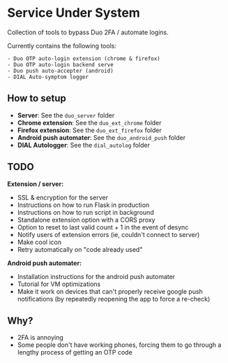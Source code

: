 # Service Under System

Collection of tools to bypass Duo 2FA / automate logins.

Currently contains the following tools:
```
- Duo OTP auto-login extension (chrome & firefox)
- Duo OTP auto-login backend serve
- Duo push auto-accepter (android)
- DIAL Auto-symptom logger
```

## How to setup
- **Server**: See the `duo_server` folder
- **Chrome extension**: See the `duo_ext_chrome` folder
- **Firefox extension**: See the `duo_ext_firefox` folder
- **Android push automater**: See the `duo_android_push` folder
- **DIAL Autologger**: See the `dial_autolog` folder

## TODO
**Extension / server:**

- SSL & encryption for the server
- Instructions on how to run Flask in production
- Instructions on how to run script in background
- Standalone extension option with a CORS proxy
- Option to reset to last valid count + 1 in the event of desync
- Notify users of extension errors (ie, couldn't connect to server)
- Make cool icon
- Retry automatically on "code already used"

**Android push automater:**
- Installation instructions for the android push automater
- Tutorial for VM optimizations
- Make it work on devices that can't properly receive google push notifications (by repeatedly reopening the app to force a re-check)


## Why?
- 2FA is annoying
- Some people don't have working phones, forcing them to go through a lengthy process of getting an OTP code

